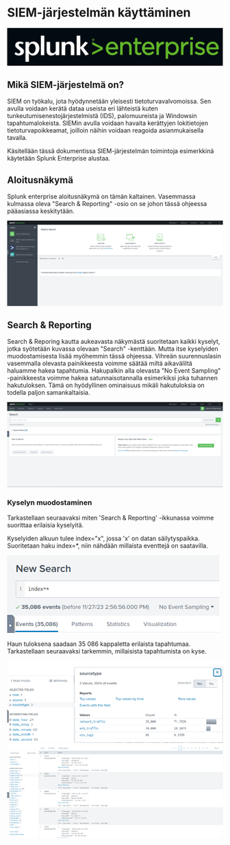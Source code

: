 # SIEM-järjestelmän käyttäminen
![Splunk enterprise](kuvat/Splunk-enterprise.PNG)
## Mikä SIEM-järjestelmä on?
SIEM on työkalu, jota hyödynnetään yleisesti tietoturvavalvomoissa. Sen avulla voidaan kerätä dataa useista eri lähteistä kuten tunkeutumisenestojärjestelmistä (IDS), palomuureista ja Windowsin tapahtumalokeista. SIEMin avulla voidaan havaita kerättyjen lokitietojen tietoturvapoikkeamat, joilloin näihin voidaan reagoida asianmukaisella tavalla.

Käsitellään tässä dokumentissa SIEM-järjestelmän toimintoja esimerkkinä käytetään Splunk Enterprise alustaa.

## Aloitusnäkymä
Splunk enterprise aloitusnäkymä on tämän kaltainen. Vasemmassa kulmassa oleva "Search & Reporting" -osio on se johon tässä ohjeessa pääasiassa keskitytään. 

![Splunkin aloitusnäkymä](kuvat/Splunk-aloitusnäkymä.PNG)

## Search & Reporting
Search & Reporing kautta aukeavasta näkymästä suoritetaan kaikki kyselyt, jotka syötetään kuvassa olevaan "Search" -kenttään. Mutta itse kyselyiden muodostamisesta lisää myöhemmin tässä ohjeessa. Vihreän suurennuslasin vasemmalla olevasta painikkeesta voimme säätää miltä aikaväliltä haluamme hakea tapahtumia. Hakupalkin alla olevasta "No Event Sampling" -painikkeesta voimme hakea satunnaisotannalla esimerkiksi joka tuhannen hakutuloksen. Tämä on hyödyllinen ominaisuus mikäli hakutuloksia on todella paljon samankaltaisia.

![Splunkin kyselynäkymä](kuvat/Splunk-search-and-reporting.PNG)

### Kyselyn muodostaminen
Tarkastellaan seuraavaksi miten 'Search & Reporting' -ikkunassa voimme suorittaa erilaisia kyselyitä. 

Kyselyiden alkuun tulee index="x", jossa 'x' on datan säilytyspaikka. Suoritetaan haku index=*, niin nähdään millaista eventtejä on saatavilla. 

![Splunk haun tulos](kuvat/Splunk_haku.PNG)

Haun tuloksena saadaan 35 086 kappaletta erilaista tapahtumaa. Tarkastellaan seuraavaksi tarkemmin, millaisista tapahtumista on kyse.


![Splunk haun sourcetypet](kuvat/Splunk_sourcetype.PNG)
![Splunk haun tulos 2](kuvat/Splunk_haku2.PNG)
